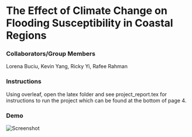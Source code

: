 # The Effect of Climate Change on Flooding Susceptibility in Coastal Regions 

### Collaborators/Group Members
Lorena Buciu, Kevin Yang, Ricky Yi, Rafee Rahman

### Instructions
Using overleaf, open the latex folder and see project_report.tex for instructions to run the project which can be found at the bottom of page 4. 

### Demo
![Screenshot](images/frontend.png)
